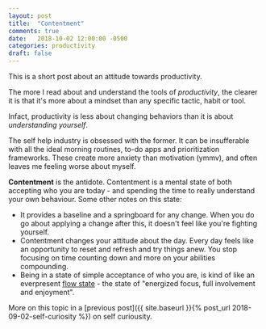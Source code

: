 ```yaml
---
layout: post
title:  "Contentment"
comments: true
date:   2018-10-02 12:00:00 -0500
categories: productivity
draft: false
---
```


This is a short post about an attitude towards productivity. 

The more I read about and understand the tools of _productivity_, the clearer it is that it's more about a mindset than any specific tactic, habit or tool. 

Infact, productivity is less about changing behaviors than it is about _understanding yourself_.

The self help industry is obsessed with the former. It can be insufferable with all the ideal morning routines, to-do apps and prioritization frameworks. These create more anxiety than motivation (ymmv), and often leaves me feeling worse about myself.

**Contentment** is the antidote. Contentment is a mental state of both accepting who you are today - and spending the time to really understand your own behaviour. Some other notes on this state:

* It provides a baseline and a springboard for any change. When you do go about applying a change after this, it doesn't feel like you're fighting yourself. 
* Contentment changes your attitude about the day. Every day feels like an opportunity to reset and refresh and try things anew. You stop focusing on time counting down and more on your abilities compounding.
* Being in a state of simple acceptance of who you are, is kind of like an everpresent [flow state](https://en.wikipedia.org/wiki/Flow_(psychology)) - the state of "energized focus, full involvement and enjoyment". 

More on this topic in a [previous post]({{ site.baseurl }}{% post_url 2018-09-02-self-curiosity %}) on self curiousity.
